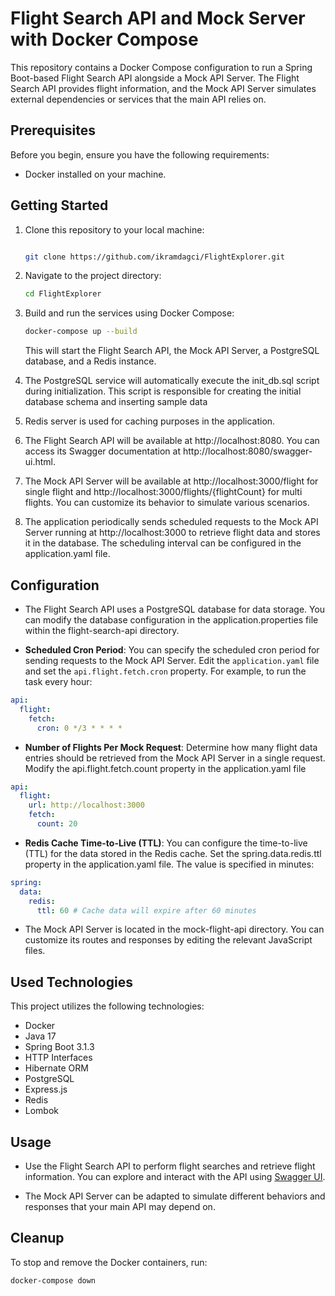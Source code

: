 # Flight Search API and Mock Server with Docker Compose

This repository contains a Docker Compose configuration to run a Spring Boot-based Flight Search API alongside a Mock API Server. The Flight Search API provides flight information, and the Mock API Server simulates external dependencies or services that the main API relies on.

## Prerequisites

Before you begin, ensure you have the following requirements:

- Docker installed on your machine.

## Getting Started

1. Clone this repository to your local machine:

   ```bash

   git clone https://github.com/ikramdagci/FlightExplorer.git

   ```

2. Navigate to the project directory:

   ```bash
   cd FlightExplorer
   ```

3. Build and run the services using Docker Compose:

   ```bash
   docker-compose up --build
   ```

   This will start the Flight Search API, the Mock API Server, a PostgreSQL database, and a Redis instance.

4. The PostgreSQL service will automatically execute the init_db.sql script during initialization. This script is responsible for creating the initial database schema and inserting sample data

5. Redis server is used for caching purposes in the application.

6. The Flight Search API will be available at http://localhost:8080. You can access its Swagger documentation at http://localhost:8080/swagger-ui.html.

7. The Mock API Server will be available at http://localhost:3000/flight for single flight and http://localhost:3000/flights/{flightCount} for multi flights. You can customize its behavior to simulate various scenarios.

8. The application periodically sends scheduled requests to the Mock API Server running at http://localhost:3000 to retrieve flight data and stores it in the database. The scheduling interval can be configured in the application.yaml file.

## Configuration

- The Flight Search API uses a PostgreSQL database for data storage. You can modify the database configuration in the application.properties file within the flight-search-api directory.

- **Scheduled Cron Period**: You can specify the scheduled cron period for sending requests to the Mock API Server. Edit the `application.yaml` file and set the `api.flight.fetch.cron` property. For example, to run the task every hour:

```yaml
api:
  flight:
    fetch:
      cron: 0 */3 * * * *
```

- **Number of Flights Per Mock Request**: Determine how many flight data entries should be retrieved from the Mock API Server in a single request. Modify the api.flight.fetch.count property in the application.yaml file

```yaml
api:
  flight:
    url: http://localhost:3000
    fetch:
      count: 20
```

- **Redis Cache Time-to-Live (TTL)**: You can configure the time-to-live (TTL) for the data stored in the Redis cache. Set the spring.data.redis.ttl property in the application.yaml file. The value is specified in minutes:

```yaml
spring:
  data:
    redis:
      ttl: 60 # Cache data will expire after 60 minutes
```

- The Mock API Server is located in the mock-flight-api directory. You can customize its routes and responses by editing the relevant JavaScript files.

## Used Technologies

This project utilizes the following technologies:

- Docker
- Java 17
- Spring Boot 3.1.3
- HTTP Interfaces
- Hibernate ORM
- PostgreSQL
- Express.js
- Redis
- Lombok

## Usage

- Use the Flight Search API to perform flight searches and retrieve flight information. You can explore and interact with the API using [Swagger UI](http://localhost:8080/swagger-ui/index.html).

- The Mock API Server can be adapted to simulate different behaviors and responses that your main API may depend on.

## Cleanup

To stop and remove the Docker containers, run:

```bash
docker-compose down
```

